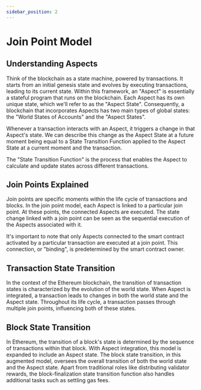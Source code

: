 ```yaml
---
sidebar_position: 2
---
```


# Join Point Model


## Understanding Aspects

Think of the blockchain as a state machine, powered by transactions. It starts from an initial genesis state and evolves by executing transactions, leading to its current state. Within this framework, an "Aspect" is essentially a stateful program that runs on the blockchain. Each Aspect has its own unique state, which we'll refer to as the "Aspect State". Consequently, a blockchain that incorporates Aspects has two main types of global states: the "World States of Accounts" and the "Aspect States".

Whenever a transaction interacts with an Aspect, it triggers a change in that Aspect's state. We can describe this change as the Aspect State at a future moment being equal to a State Transition Function applied to the Aspect State at a current moment and the transaction.

The "State Transition Function" is the process that enables the Aspect to calculate and update states across different transactions.

## Join Points Explained

Join points are specific moments within the life cycle of transactions and blocks. In the join point model, each Aspect is linked to a particular join point. At these points, the connected Aspects are executed. The state change linked with a join point can be seen as the sequential execution of the Aspects associated with it.

It's important to note that only Aspects connected to the smart contract activated by a particular transaction are executed at a join point. This connection, or "binding", is predetermined by the smart contract owner.

## Transaction State Transition

In the context of the Ethereum blockchain, the transition of transaction states is characterized by the evolution of the world state. When Aspect is integrated, a transaction leads to changes in both the world state and the Aspect state. Throughout its life cycle, a transaction passes through multiple join points, influencing both of these states.

## Block State Transition

In Ethereum, the transition of a block's state is determined by the sequence of transactions within that block. With Aspect integration, this model is expanded to include an Aspect state. The block state transition, in this augmented model, oversees the overall transition of both the world state and the Aspect state. Apart from traditional roles like distributing validator rewards, the block-finalization state transition function also handles additional tasks such as settling gas fees.
